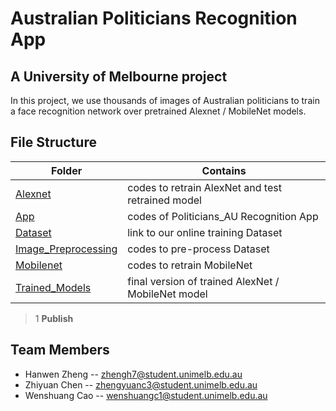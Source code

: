 # Australian Politicians Recognition App
## A University of Melbourne project
In this project, we use thousands of images of Australian politicians to train a face recognition network over pretrained Alexnet / MobileNet models.

## File Structure
|Folder|Contains|
|-|-|
|[Alexnet](https://github.com/HanwenZheng/PoliticiansAU_Recognition/tree/master/Alexnet "Alexnet")|codes to retrain AlexNet and test retrained model|
|[App](https://github.com/HanwenZheng/PoliticiansAU_Recognition/tree/master/App "App")|codes of Politicians_AU Recognition App|
|[Dataset](https://github.com/HanwenZheng/PoliticiansAU_Recognition/tree/master/Dataset "Dataset")|link to our online training Dataset|
|[Image_Preprocessing](https://github.com/HanwenZheng/PoliticiansAU_Recognition/tree/master/Image_Preprocessing "Image_Preprocessing")|codes to pre-process Dataset|
|[Mobilenet](https://github.com/HanwenZheng/PoliticiansAU_Recognition/tree/master/Mobilenet "Mobilenet")|codes to retrain MobileNet|
|[Trained_Models](https://github.com/HanwenZheng/PoliticiansAU_Recognition/tree/master/Trained_Models "Trained_Models")|final version of trained AlexNet / MobileNet model|

> 1 **Publish**

## Team Members
- Hanwen Zheng -- zhengh7@student.unimelb.edu.au
- Zhiyuan Chen -- zhengyuanc3@student.unimelb.edu.au
- Wenshuang Cao -- wenshuangc1@student.unimelb.edu.au

